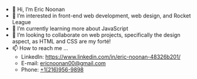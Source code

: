 - 👋 Hi, I’m Eric Noonan
- 👀 I’m interested in front-end web development, web design, and Rocket League
- 🌱 I’m currently learning more about JavaScript
- 💞️ I’m looking to collaborate on web projects, specifically the design aspect, as HTML and CSS are my forté!
- 📫 How to reach me ...
  * LinkedIn: https://www.linkedin.com/in/eric-noonan-48326b201/<br>
  * E-mail: <a href="email:ericnoonan00@gmail.com">ericnoonan00@gmail.com</a>
  * Phone: <a href="tel:+12169569898">+1(216)956-9898</a>
<!---
ericnoonan00/ericnoonan00 is a ✨ special ✨ repository because its `README.md` (this file) appears on your GitHub profile.
You can click the Preview link to take a look at your changes.
--->
